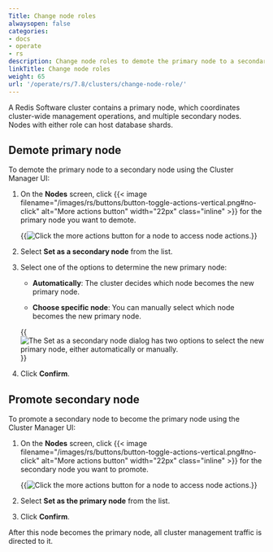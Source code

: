 ```yaml
---
Title: Change node roles
alwaysopen: false
categories:
- docs
- operate
- rs
description: Change node roles to demote the primary node to a secondary node or promote a secondary node to become the primary node.
linkTitle: Change node roles
weight: 65
url: '/operate/rs/7.8/clusters/change-node-role/'
---
```


A Redis Software cluster contains a primary node, which coordinates cluster-wide management operations, and multiple secondary nodes. Nodes with either role can host database shards.

## Demote primary node

To demote the primary node to a secondary node using the Cluster Manager UI:

1. On the **Nodes** screen, click {{< image filename="/images/rs/buttons/button-toggle-actions-vertical.png#no-click" alt="More actions button" width="22px" class="inline" >}} for the primary node you want to demote.

    {{<image filename="images/rs/screenshots/nodes/primary-node-more-actions.png" alt="Click the more actions button for a node to access node actions.">}}

1. Select **Set as a secondary node** from the list.

1. Select one of the options to determine the new primary node:

    - **Automatically**: The cluster decides which node becomes the new primary node.

    - **Choose specific node**: You can manually select which node becomes the new primary node.

    {{<image filename="images/rs/screenshots/nodes/primary-node-set-as-secondary-dialog.png" alt="The Set as a secondary node dialog has two options to select the new primary node, either automatically or manually.">}}

1. Click **Confirm**.

## Promote secondary node

To promote a secondary node to become the primary node using the Cluster Manager UI:

1. On the **Nodes** screen, click {{< image filename="/images/rs/buttons/button-toggle-actions-vertical.png#no-click" alt="More actions button" width="22px" class="inline" >}} for the secondary node you want to promote.

    {{<image filename="images/rs/screenshots/nodes/secondary-nodes-more-actions.png" alt="Click the more actions button for a node to access node actions.">}}

1. Select **Set as the primary node** from the list.

1. Click **Confirm**.

After this node becomes the primary node, all cluster management traffic is directed to it.
